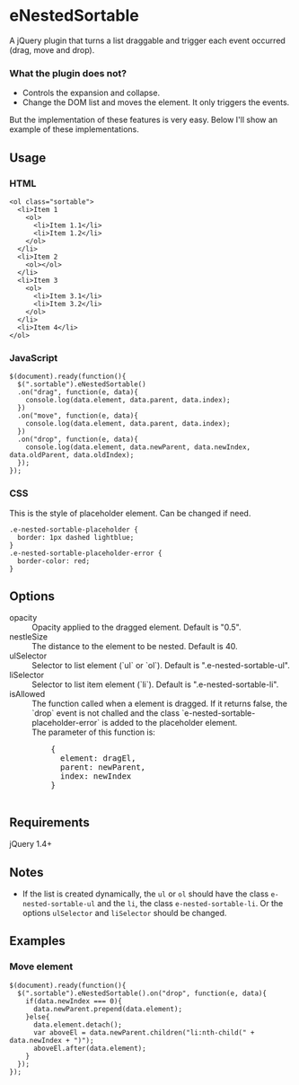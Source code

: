 eNestedSortable
===============

A jQuery plugin that turns a list draggable and trigger each event occurred (drag, move and drop).

### What the plugin does not?

* Controls the expansion and collapse.
* Change the DOM list and moves the element. It only triggers the events.

But the implementation of these features is very easy. Below I'll show an example of these implementations.

## Usage

### HTML

```
<ol class="sortable">
  <li>Item 1
    <ol>
      <li>Item 1.1</li>
      <li>Item 1.2</li>
    </ol>
  </li>
  <li>Item 2
    <ol></ol>
  </li>
  <li>Item 3
    <ol>
      <li>Item 3.1</li>
      <li>Item 3.2</li>
    </ol>
  </li>
  <li>Item 4</li>
</ol>
```

### JavaScript

```
$(document).ready(function(){
  $(".sortable").eNestedSortable()
  .on("drag", function(e, data){
    console.log(data.element, data.parent, data.index);
  })
  .on("move", function(e, data){
    console.log(data.element, data.parent, data.index);
  })
  .on("drop", function(e, data){
    console.log(data.element, data.newParent, data.newIndex, data.oldParent, data.oldIndex);
  });
});
```

### CSS

This is the style of placeholder element. Can be changed if need.

```
.e-nested-sortable-placeholder {
  border: 1px dashed lightblue;
}
.e-nested-sortable-placeholder-error {
  border-color: red;
}
```

## Options

<dl>
  <dt>opacity</dt>
  <dd>Opacity applied to the dragged element. Default is "0.5".</dd>
  <dt>nestleSize</dt>
  <dd>The distance to the element to be nested. Default is 40.</dd>
  <dt>ulSelector</dt>
  <dd>Selector to list element (`ul` or `ol`). Default is ".e-nested-sortable-ul".</dd>  
  <dt>liSelector</dt>
  <dd>Selector to list item element (`li`). Default is ".e-nested-sortable-li".</dd>
  <dt>isAllowed</dt>
  <dd>The function called when a element is dragged. If it returns false, the `drop` event is not challed and the class `e-nested-sortable-placeholder-error` is added to the placeholder element.
    <br>
    The parameter of this function is:
    <pre>
    {
      element: dragEl,
      parent: newParent,
      index: newIndex
    }
    </pre>
  </dd>
</dl>

## Requirements

jQuery 1.4+

## Notes

* If the list is created dynamically, the `ul` or `ol` should have the class `e-nested-sortable-ul` and the `li`, the class `e-nested-sortable-li`. Or the options `ulSelector` and `liSelector` should be changed.

## Examples

### Move element

```
$(document).ready(function(){
  $(".sortable").eNestedSortable().on("drop", function(e, data){
    if(data.newIndex === 0){
      data.newParent.prepend(data.element);
    }else{
      data.element.detach();
      var aboveEl = data.newParent.children("li:nth-child(" + data.newIndex + ")");
      aboveEl.after(data.element);
    }
  });
});
```
